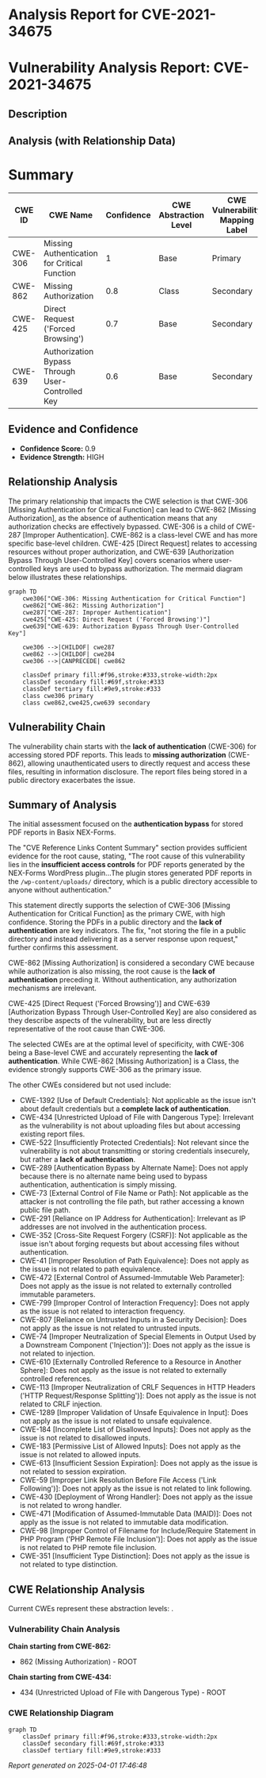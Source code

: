 # Analysis Report for CVE-2021-34675

# Vulnerability Analysis Report: CVE-2021-34675

## Description



## Analysis (with Relationship Data)

# Summary
| CWE ID    | CWE Name                                                                        | Confidence | CWE Abstraction Level | CWE Vulnerability Mapping Label | CWE-Vulnerability Mapping Notes |
| --------- | ------------------------------------------------------------------------------- | ---------- | ----------------------- | ------------------------------- | ------------------------------- |
| CWE-306   | Missing Authentication for Critical Function                                    | 1          | Base                    | Primary                         | Allowed                       |
| CWE-862   | Missing Authorization                                                           | 0.8        | Class                   | Secondary                       | Allowed-with-Review           |
| CWE-425   | Direct Request ('Forced Browsing')                                              | 0.7        | Base                    | Secondary                       | Allowed                       |
| CWE-639   | Authorization Bypass Through User-Controlled Key                                | 0.6        | Base                    | Secondary                       | Allowed                       |

## Evidence and Confidence

*   **Confidence Score:** 0.9
*   **Evidence Strength:** HIGH

## Relationship Analysis

The primary relationship that impacts the CWE selection is that CWE-306 [Missing Authentication for Critical Function] can lead to CWE-862 [Missing Authorization], as the absence of authentication means that any authorization checks are effectively bypassed. CWE-306 is a child of CWE-287 [Improper Authentication]. CWE-862 is a class-level CWE and has more specific base-level children. CWE-425 [Direct Request] relates to accessing resources without proper authorization, and CWE-639 [Authorization Bypass Through User-Controlled Key] covers scenarios where user-controlled keys are used to bypass authorization. The mermaid diagram below illustrates these relationships.

```mermaid
graph TD
    cwe306["CWE-306: Missing Authentication for Critical Function"]
    cwe862["CWE-862: Missing Authorization"]
    cwe287["CWE-287: Improper Authentication"]
    cwe425["CWE-425: Direct Request ('Forced Browsing')"]
    cwe639["CWE-639: Authorization Bypass Through User-Controlled Key"]

    cwe306 -->|CHILDOF| cwe287
    cwe862 -->|CHILDOF| cwe284
    cwe306 -->|CANPRECEDE| cwe862
    
    classDef primary fill:#f96,stroke:#333,stroke-width:2px
    classDef secondary fill:#69f,stroke:#333
    classDef tertiary fill:#9e9,stroke:#333
    class cwe306 primary
    class cwe862,cwe425,cwe639 secondary
```

## Vulnerability Chain

The vulnerability chain starts with the **lack of authentication** (CWE-306) for accessing stored PDF reports. This leads to **missing authorization** (CWE-862), allowing unauthenticated users to directly request and access these files, resulting in information disclosure. The report files being stored in a public directory exacerbates the issue.

## Summary of Analysis

The initial assessment focused on the **authentication bypass** for stored PDF reports in Basix NEX-Forms.

The "CVE Reference Links Content Summary" section provides sufficient evidence for the root cause, stating, "The root cause of this vulnerability lies in the **insufficient access controls** for PDF reports generated by the NEX-Forms WordPress plugin...The plugin stores generated PDF reports in the `/wp-content/uploads/` directory, which is a public directory accessible to anyone without authentication."

This statement directly supports the selection of CWE-306 [Missing Authentication for Critical Function] as the primary CWE, with high confidence. Storing the PDFs in a public directory and the **lack of authentication** are key indicators. The fix, "not storing the file in a public directory and instead delivering it as a server response upon request," further confirms this assessment.

CWE-862 [Missing Authorization] is considered a secondary CWE because while authorization is also missing, the root cause is the **lack of authentication** preceding it. Without authentication, any authorization mechanisms are irrelevant.

CWE-425 [Direct Request ('Forced Browsing')] and CWE-639 [Authorization Bypass Through User-Controlled Key] are also considered as they describe aspects of the vulnerability, but are less directly representative of the root cause than CWE-306.

The selected CWEs are at the optimal level of specificity, with CWE-306 being a Base-level CWE and accurately representing the **lack of authentication**. While CWE-862 [Missing Authorization] is a Class, the evidence strongly supports CWE-306 as the primary issue.

The other CWEs considered but not used include:

*   CWE-1392 [Use of Default Credentials]: Not applicable as the issue isn't about default credentials but a **complete lack of authentication**.
*   CWE-434 [Unrestricted Upload of File with Dangerous Type]: Irrelevant as the vulnerability is not about uploading files but about accessing existing report files.
*   CWE-522 [Insufficiently Protected Credentials]: Not relevant since the vulnerability is not about transmitting or storing credentials insecurely, but rather a **lack of authentication**.
*   CWE-289 [Authentication Bypass by Alternate Name]: Does not apply because there is no alternate name being used to bypass authentication, authentication is simply missing.
*   CWE-73 [External Control of File Name or Path]: Not applicable as the attacker is not controlling the file path, but rather accessing a known public file path.
*   CWE-291 [Reliance on IP Address for Authentication]: Irrelevant as IP addresses are not involved in the authentication process.
*   CWE-352 [Cross-Site Request Forgery (CSRF)]: Not applicable as the issue isn't about forging requests but about accessing files without authentication.
*   CWE-41 [Improper Resolution of Path Equivalence]: Does not apply as the issue is not related to path equivalence.
*   CWE-472 [External Control of Assumed-Immutable Web Parameter]: Does not apply as the issue is not related to externally controlled immutable parameters.
*   CWE-799 [Improper Control of Interaction Frequency]: Does not apply as the issue is not related to interaction frequency.
*   CWE-807 [Reliance on Untrusted Inputs in a Security Decision]: Does not apply as the issue is not related to untrusted inputs.
*   CWE-74 [Improper Neutralization of Special Elements in Output Used by a Downstream Component ('Injection')]: Does not apply as the issue is not related to injection.
*   CWE-610 [Externally Controlled Reference to a Resource in Another Sphere]: Does not apply as the issue is not related to externally controlled references.
*   CWE-113 [Improper Neutralization of CRLF Sequences in HTTP Headers ('HTTP Request/Response Splitting')]: Does not apply as the issue is not related to CRLF injection.
*   CWE-1289 [Improper Validation of Unsafe Equivalence in Input]: Does not apply as the issue is not related to unsafe equivalence.
*   CWE-184 [Incomplete List of Disallowed Inputs]: Does not apply as the issue is not related to disallowed inputs.
*   CWE-183 [Permissive List of Allowed Inputs]: Does not apply as the issue is not related to allowed inputs.
*   CWE-613 [Insufficient Session Expiration]: Does not apply as the issue is not related to session expiration.
*   CWE-59 [Improper Link Resolution Before File Access ('Link Following')]: Does not apply as the issue is not related to link following.
*   CWE-430 [Deployment of Wrong Handler]: Does not apply as the issue is not related to wrong handler.
*   CWE-471 [Modification of Assumed-Immutable Data (MAID)]: Does not apply as the issue is not related to immutable data modification.
*   CWE-98 [Improper Control of Filename for Include/Require Statement in PHP Program ('PHP Remote File Inclusion')]: Does not apply as the issue is not related to PHP remote file inclusion.
*   CWE-351 [Insufficient Type Distinction]: Does not apply as the issue is not related to type distinction.


## CWE Relationship Analysis

Current CWEs represent these abstraction levels: .


### Vulnerability Chain Analysis

**Chain starting from CWE-862:**
- 862 (Missing Authorization) - ROOT


**Chain starting from CWE-434:**
- 434 (Unrestricted Upload of File with Dangerous Type) - ROOT



### CWE Relationship Diagram

```mermaid
graph TD
    classDef primary fill:#f96,stroke:#333,stroke-width:2px
    classDef secondary fill:#69f,stroke:#333
    classDef tertiary fill:#9e9,stroke:#333
```



*Report generated on 2025-04-01 17:46:48*
